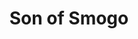 ---
layout: other-video
permalink: /son-of-smogo
title: Son of Smogo
video_number: 9
release_date: 1993-01-01
description: 
cast: 
video_id: 
bitchute_id: 
archive_id: 
video_available: false
medium: puppets
old_cm_description: |
  In this fourth and final chapter in the Smogo series, Smogo is given a son and together they must battle a monster made of Rocks who wants to take over the island and become king. Interestingly, each Smogo movie was shot in one day. The four days were consecutive.
james_old_star_rating: 2
james_old_number_rating: 3
---